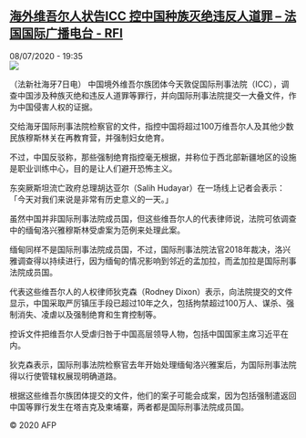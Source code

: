 <!--1594234647000-->
[海外维吾尔人状告ICC  控中国种族灭绝违反人道罪 – 法国国际广播电台 - RFI](http://www.rfi.fr//cn/contenu/20200708-%E6%B5%B7%E5%A4%96%E7%BB%B4%E5%90%BE%E5%B0%94%E4%BA%BA%E7%8A%B6%E5%91%8Aicc-%E6%8E%A7%E4%B8%AD%E5%9B%BD%E7%A7%8D%E6%97%8F%E7%81%AD%E7%BB%9D%E8%BF%9D%E5%8F%8D%E4%BA%BA%E9%81%93%E7%BD%AA)
------

<div>08/07/2020 - 19:35</div><img src="https://s.rfi.fr/media/display/3b0ec8f0-c145-11ea-9981-005056bff430/w:310/p:16x9/int0002b.200709013502.jpg"><div class="t-content__body u-clearfix"><div class="m-interstitial"></div><p>（法新社海牙7日电）    中国境外维吾尔族团体今天敦促国际刑事法院（ICC），调查中国涉及种族灭绝和违反人道罪等罪行，并向国际刑事法院提交一大叠文件，作为中国侵害人权的证据。</p><p>    交给海牙国际刑事法院检察官的文件，指控中国将超过100万维吾尔人及其他少数民族穆斯林关在再教育营，并强制妇女绝育。</p><p>    不过，中国反驳称，那些强制绝育指控毫无根据，并称位于西北部新疆地区的设施是职业训练中心，目的是让人们避开恐怖主义。</p><p>    东突厥斯坦流亡政府总理胡达亚尔（Salih Hudayar）在一场线上记者会表示：「今天对我们来说是非常有历史意义的一天。」</p><p>    虽然中国并非国际刑事法院成员国，但这些维吾尔人的代表律师说，法院可依调查中的缅甸洛兴雅穆斯林受虐案为范例来处理此案。</p><p>    缅甸同样不是国际刑事法院成员国，不过，国际刑事法院法官2018年裁决，洛兴雅调查得以持续进行，因为缅甸的情况影响到邻近的孟加拉，而孟加拉是国际刑事法院成员国。</p><p>    代表这些维吾尔人的人权律师狄克森（Rodney Dixon）表示，向法院提交的文件显示，中国采取严厉镇压手段已超过10年之久，包括拘禁超过100万人、谋杀、强制消失、凌虐以及强制绝育和生育控制等。</p><p>    控诉文件把维吾尔人受虐归咎于中国高层领导人物，包括中国国家主席习近平在内。</p><p>    狄克森表示，国际刑事法院检察官去年开始处理缅甸洛兴雅案后，为国际刑事法院得以行使管辖权展现明确道路。</p><p>    根据这些维吾尔族团体提交的文件，他们的案子可能会成案，因为包括强制遣返回中国等罪行发生在塔吉克及柬埔寨，两者都是国际刑事法院成员国。</p><p class="t-copyright">© 2020 AFP</p>        </div>
